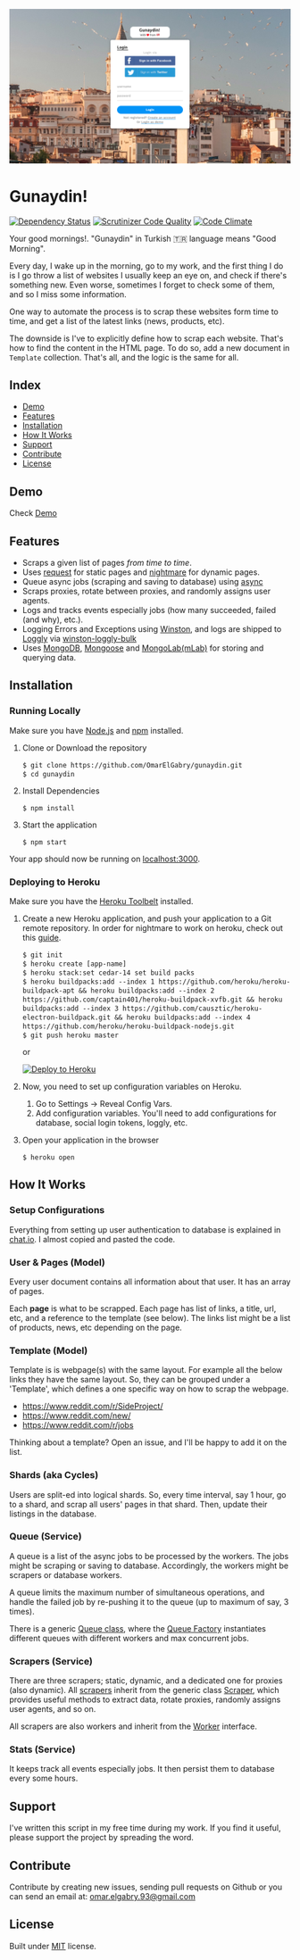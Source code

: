 
![Screenshot](https://raw.githubusercontent.com/OmarElGabry/gunaydin/master/public/img/gunaydin.png)

# Gunaydin!
[![Dependency Status](https://www.versioneye.com/user/projects/57d746d1df40d0004a4a9e21/badge.svg?style=flat-square)](https://www.versioneye.com/user/projects/57d746d1df40d0004a4a9e21)
[![Scrutinizer Code Quality](https://scrutinizer-ci.com/g/OmarElGabry/chat.io/badges/quality-score.png?b=master)](https://scrutinizer-ci.com/g/OmarElGabry/gunaydin/?branch=master)
[![Code Climate](https://codeclimate.com/github/OmarElGabry/chat.io/badges/gpa.svg)](https://codeclimate.com/github/OmarElGabry/gunaydin)

Your good mornings!. "Gunaydin" in Turkish 🇹🇷 language means "Good Morning". 

Every day, I wake up in the morning, go to my work, and the first thing I do is I go throw a list of websites I usually keep an eye on, and check if there's something new. Even worse, sometimes I forget to check some of them, and so I miss some information.

One way to automate the process is to scrap these websites form time to time, and get a list of the latest links (news, products, etc).

The downside is I've to explicitly define how to scrap each website. That's how to find the content in the HTML page. To do so, add a new document in `Template` collection. That's all, and the logic is the same for all.

## Index
+ [Demo](#demo)
+ [Features](#features)
+ [Installation](#installation)
+ [How It Works](#how-it-works)
+ [Support](#support)
+ [Contribute](#contribute)
+ [License](#license)

## Demo<a name="demo"></a>
Check [Demo](https://gunaydin.herokuapp.com/)

## Features<a name="features"></a>
+ Scraps a given list of pages _from time to time_. 
+ Uses [request](https://github.com/request/request) for static pages and [nightmare](https://github.com/segmentio/nightmare) for dynamic pages.
+ Queue async jobs (scraping and saving to database) using [async](https://github.com/caolan/async) 
+ Scraps proxies, rotate between proxies, and randomly assigns user agents.
+ Logs and tracks events especially jobs (how many succeeded, failed (and why), etc.).
+ Logging Errors and Exceptions using [Winston](https://github.com/winstonjs/winston), and logs are shipped to [Loggly](https://www.loggly.com/) via [winston-loggly-bulk](https://github.com/loggly/winston-loggly-bulk)
+ Uses [MongoDB](https://github.com/mongodb/mongo), [Mongoose](https://github.com/Automattic/mongoose) and [MongoLab(mLab)](https://mlab.com/) for storing and querying data.

## Installation<a name="installation"></a>
### Running Locally
Make sure you have [Node.js](https://nodejs.org/) and [npm](https://www.npmjs.com/) installed.

1. Clone or Download the repository

	```
	$ git clone https://github.com/OmarElGabry/gunaydin.git
	$ cd gunaydin
	```
2. Install Dependencies

	```
	$ npm install
	```
3. Start the application

	```
	$ npm start
	```
Your app should now be running on [localhost:3000](http://localhost:3000/).

### Deploying to Heroku
Make sure you have the [Heroku Toolbelt](https://toolbelt.heroku.com/) installed.

1. Create a new Heroku application, and push your application to a Git remote repository. In order for nightmare to work on heroku, check out this [guide](https://github.com/oscarmorrison/nightmare-heroku).

	```
	$ git init 
	$ heroku create [app-name] 
	$ heroku stack:set cedar-14 set build packs
	$ heroku buildpacks:add --index 1 https://github.com/heroku/heroku-buildpack-apt && heroku buildpacks:add --index 2 https://github.com/captain401/heroku-buildpack-xvfb.git && heroku buildpacks:add --index 3 https://github.com/causztic/heroku-electron-buildpack.git && heroku buildpacks:add --index 4 https://github.com/heroku/heroku-buildpack-nodejs.git
	$ git push heroku master
	```
	or
	
	[![Deploy to Heroku](https://www.herokucdn.com/deploy/button.png)](https://heroku.com/deploy)

2. Now, you need to set up configuration variables on Heroku. 
	1. Go to Settings -> Reveal Config Vars.
	2. Add configuration variables. You'll need to add configurations for database, social login tokens, loggly, etc.
3. Open your application in the browser
	```
	$ heroku open
	```



## How It Works<a name="how-it-works"></a>
### Setup Configurations<a name="configurations"></a>
Everything from setting up user authentication to database is explained in [chat.io](https://github.com/OmarElGabry/chat.io#how-it-works). I almost copied and pasted the code.
### User & Pages (Model)
Every user document contains all information about that user. It has an array of pages. 

Each **page** is what to be scrapped. Each page has list of links, a title, url, etc, and a reference to the template (see below). The links list might be a list of products, news, etc depending on the page.
### Template (Model)
Template is is webpage(s) with the same layout. For example all the below links they have the same layout. So, they can be grouped under a 'Template', which defines a one specific way on how to scrap the webpage.
- https://www.reddit.com/r/SideProject/
- https://www.reddit.com/new/
- https://www.reddit.com/r/jobs

Thinking about a template? Open an issue, and I'll be happy to add it on the list.

### Shards (aka Cycles)
Users are split-ed into logical shards. So, every time interval, say 1 hour, go to a shard, and scrap all users' pages in that shard. Then, update their listings in the database.
### Queue (Service)
A queue is a list of the async jobs to be processed by the workers. The jobs might be scraping or saving to database. Accordingly, the workers might be scrapers or database workers. 

A queue limits the maximum number of simultaneous operations, and handle the failed job by re-pushing it to the queue (up to maximum of say, 3 times).

There is a generic [Queue class]((https://github.com/OmarElGabry/chat.io/tree/master/app/services/queue/queue.js)), where the [Queue Factory](https://github.com/OmarElGabry/chat.io/tree/master/app/services/queue/factory.js) instantiates different queues with different workers and max concurrent jobs.
### Scrapers (Service)
There are three scrapers; static, dynamic, and a dedicated one for proxies (also dynamic). All [scrapers](https://github.com/OmarElGabry/chat.io/tree/master/app/services/workers/scrapers) inherit from the generic class [Scraper](https://github.com/OmarElGabry/chat.io/tree/master/app/services/workers/scrapers/scraper.js), which provides useful methods to extract data, rotate proxies, randomly assigns user agents, and so on.

All scrapers are also workers and inherit from the [Worker](https://github.com/OmarElGabry/chat.io/tree/master/app/services/workers/worker.js) interface.
### Stats (Service)
It keeps track all events especially jobs. It then persist them to database every some hours.

## Support <a name="support"></a>
I've written this script in my free time during my work. If you find it useful, please support the project by spreading the word. 

## Contribute <a name="contribute"></a>

Contribute by creating new issues, sending pull requests on Github or you can send an email at: omar.elgabry.93@gmail.com

## License <a name="license"></a>
Built under [MIT](http://www.opensource.org/licenses/mit-license.php) license.
